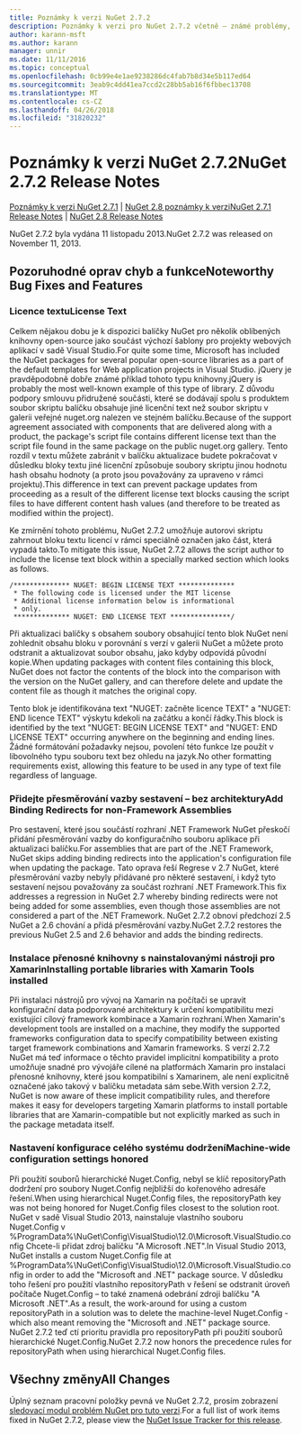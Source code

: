 ```yaml
---
title: Poznámky k verzi NuGet 2.7.2
description: Poznámky k verzi pro NuGet 2.7.2 včetně – známé problémy, opravy chyb, přidaných funkcí a chcete.
author: karann-msft
ms.author: karann
manager: unnir
ms.date: 11/11/2016
ms.topic: conceptual
ms.openlocfilehash: 0cb99e4e1ae9238286dc4fab7b8d34e5b117ed64
ms.sourcegitcommit: 3eab9c4dd41ea7ccd2c28bb5ab16f6fbbec13708
ms.translationtype: MT
ms.contentlocale: cs-CZ
ms.lasthandoff: 04/26/2018
ms.locfileid: "31820232"
---
```

# <a name="nuget-272-release-notes"></a><span data-ttu-id="731c8-103">Poznámky k verzi NuGet 2.7.2</span><span class="sxs-lookup"><span data-stu-id="731c8-103">NuGet 2.7.2 Release Notes</span></span>

<span data-ttu-id="731c8-104">[Poznámky k verzi NuGet 2.7.1](../release-notes/nuget-2.7.1.md) | [NuGet 2.8 poznámky k verzi](../release-notes/nuget-2.8.md)</span><span class="sxs-lookup"><span data-stu-id="731c8-104">[NuGet 2.7.1 Release Notes](../release-notes/nuget-2.7.1.md) | [NuGet 2.8 Release Notes](../release-notes/nuget-2.8.md)</span></span>

<span data-ttu-id="731c8-105">NuGet 2.7.2 byla vydána 11 listopadu 2013.</span><span class="sxs-lookup"><span data-stu-id="731c8-105">NuGet 2.7.2 was released on November 11, 2013.</span></span>

## <a name="noteworthy-bug-fixes-and-features"></a><span data-ttu-id="731c8-106">Pozoruhodné oprav chyb a funkce</span><span class="sxs-lookup"><span data-stu-id="731c8-106">Noteworthy Bug Fixes and Features</span></span>

### <a name="license-text"></a><span data-ttu-id="731c8-107">Licence textu</span><span class="sxs-lookup"><span data-stu-id="731c8-107">License Text</span></span>
<span data-ttu-id="731c8-108">Celkem nějakou dobu je k dispozici balíčky NuGet pro několik oblíbených knihovny open-source jako součást výchozí šablony pro projekty webových aplikací v sadě Visual Studio.</span><span class="sxs-lookup"><span data-stu-id="731c8-108">For quite some time, Microsoft has included the NuGet packages for several popular open-source libraries as a part of the default templates for Web application projects in Visual Studio.</span></span> <span data-ttu-id="731c8-109">jQuery je pravděpodobně dobře známé příklad tohoto typu knihovny.</span><span class="sxs-lookup"><span data-stu-id="731c8-109">jQuery is probably the most well-known example of this type of library.</span></span> <span data-ttu-id="731c8-110">Z důvodu podpory smlouvu přidružené součásti, které se dodávají spolu s produktem soubor skriptu balíčku obsahuje jiné licenční text než soubor skriptu v galerii veřejné nuget.org nalezen ve stejném balíčku.</span><span class="sxs-lookup"><span data-stu-id="731c8-110">Because of the support agreement associated with components that are delivered along with a product, the package's script file contains different license text than the script file found in the same package on the public nuget.org gallery.</span></span> <span data-ttu-id="731c8-111">Tento rozdíl v textu můžete zabránit v balíčku aktualizace budete pokračovat v důsledku bloky textu jiné licenční způsobuje soubory skriptu jinou hodnotu hash obsahu hodnoty (a proto jsou považovány za upraveno v rámci projektu).</span><span class="sxs-lookup"><span data-stu-id="731c8-111">This difference in text can prevent package updates from proceeding as a result of the different license text blocks causing the script files to have different content hash values (and therefore to be treated as modified within the project).</span></span>

<span data-ttu-id="731c8-112">Ke zmírnění tohoto problému, NuGet 2.7.2 umožňuje autorovi skriptu zahrnout bloku textu licencí v rámci speciálně označen jako část, která vypadá takto.</span><span class="sxs-lookup"><span data-stu-id="731c8-112">To mitigate this issue, NuGet 2.7.2 allows the script author to include the license text block within a specially marked section which looks as follows.</span></span>

    /************** NUGET: BEGIN LICENSE TEXT **************
     * The following code is licensed under the MIT license
     * Additional license information below is informational
     * only.
     ************** NUGET: END LICENSE TEXT ***************/

<span data-ttu-id="731c8-113">Při aktualizaci balíčky s obsahem soubory obsahující tento blok NuGet není zohlednit obsahu bloku v porovnání s verzí v galerii NuGet a můžete proto odstranit a aktualizovat soubor obsahu, jako kdyby odpovídá původní kopie.</span><span class="sxs-lookup"><span data-stu-id="731c8-113">When updating packages with content files containing this block, NuGet does not factor the contents of the block into the comparison with the version on the NuGet gallery, and can therefore delete and update the content file as though it matches the original copy.</span></span>

<span data-ttu-id="731c8-114">Tento blok je identifikována text "NUGET: začněte licence TEXT" a "NUGET: END licence TEXT" výskytu kdekoli na začátku a končí řádky.</span><span class="sxs-lookup"><span data-stu-id="731c8-114">This block is identified by the text "NUGET: BEGIN LICENSE TEXT" and "NUGET: END LICENSE TEXT" occurring anywhere on the beginning and ending lines.</span></span>  <span data-ttu-id="731c8-115">Žádné formátování požadavky nejsou, povolení této funkce lze použít v libovolného typu souboru text bez ohledu na jazyk.</span><span class="sxs-lookup"><span data-stu-id="731c8-115">No other formatting requirements exist, allowing this feature to be used in any type of text file regardless of language.</span></span>

### <a name="add-binding-redirects-for-non-framework-assemblies"></a><span data-ttu-id="731c8-116">Přidejte přesměrování vazby sestavení – bez architektury</span><span class="sxs-lookup"><span data-stu-id="731c8-116">Add Binding Redirects for non-Framework Assemblies</span></span>
<span data-ttu-id="731c8-117">Pro sestavení, které jsou součástí rozhraní .NET Framework NuGet přeskočí přidání přesměrování vazby do konfiguračního souboru aplikace při aktualizaci balíčku.</span><span class="sxs-lookup"><span data-stu-id="731c8-117">For assemblies that are part of the .NET Framework, NuGet skips adding binding redirects into the application's configuration file when updating the package.</span></span> <span data-ttu-id="731c8-118">Tato oprava řeší Regrese v 2.7 NuGet, které přesměrování vazby nebyly přidávané pro některé sestavení, i když tyto sestavení nejsou považovány za součást rozhraní .NET Framework.</span><span class="sxs-lookup"><span data-stu-id="731c8-118">This fix addresses a regression in NuGet 2.7 whereby binding redirects were not being added for some assemblies, even though those assemblies are not considered a part of the .NET Framework.</span></span> <span data-ttu-id="731c8-119">NuGet 2.7.2 obnoví předchozí 2.5 NuGet a 2.6 chování a přidá přesměrování vazby.</span><span class="sxs-lookup"><span data-stu-id="731c8-119">NuGet 2.7.2 restores the previous NuGet 2.5 and 2.6 behavior and adds the binding redirects.</span></span>

### <a name="installing-portable-libraries-with-xamarin-tools-installed"></a><span data-ttu-id="731c8-120">Instalace přenosné knihovny s nainstalovanými nástroji pro Xamarin</span><span class="sxs-lookup"><span data-stu-id="731c8-120">Installing portable libraries with Xamarin Tools installed</span></span>
<span data-ttu-id="731c8-121">Při instalaci nástrojů pro vývoj na Xamarin na počítači se upravit konfigurační data podporované architektury k určení kompatibilitu mezi existující cílový framework kombinace a Xamarin rozhraní.</span><span class="sxs-lookup"><span data-stu-id="731c8-121">When Xamarin's development tools are installed on a machine, they modify the supported frameworks configuration data to specify compatibility between existing target framework combinations and Xamarin frameworks.</span></span> <span data-ttu-id="731c8-122">S verzí 2.7.2 NuGet má teď informace o těchto pravidel implicitní kompatibility a proto umožňuje snadné pro vývojáře cílené na platformách Xamarin pro instalaci přenosné knihovny, které jsou kompatibilní s Xamarinem, ale není explicitně označené jako takový v balíčku metadata sám sebe.</span><span class="sxs-lookup"><span data-stu-id="731c8-122">With version 2.7.2, NuGet is now aware of these implicit compatibility rules, and therefore makes it easy for developers targeting Xamarin platforms to install portable libraries that are Xamarin-compatible but not explicitly marked as such in the package metadata itself.</span></span>

### <a name="machine-wide-configuration-settings-honored"></a><span data-ttu-id="731c8-123">Nastavení konfigurace celého systému dodržení</span><span class="sxs-lookup"><span data-stu-id="731c8-123">Machine-wide configuration settings honored</span></span>
<span data-ttu-id="731c8-124">Při použití souborů hierarchické Nuget.Config, nebyl se klíč repositoryPath dodržení pro soubory Nuget.Config nejbližší do kořenového adresáře řešení.</span><span class="sxs-lookup"><span data-stu-id="731c8-124">When using hierarchical Nuget.Config files, the repositoryPath key was not being honored for Nuget.Config files closest to the solution root.</span></span> <span data-ttu-id="731c8-125">NuGet v sadě Visual Studio 2013, nainstaluje vlastního souboru Nuget.Config v %ProgramData%\NuGet\Config\VisualStudio\12.0\Microsoft.VisualStudio.config Chcete-li přidat zdroj balíčku "A Microsoft .NET".</span><span class="sxs-lookup"><span data-stu-id="731c8-125">In Visual Studio 2013, NuGet installs a custom Nuget.Config file at %ProgramData%\NuGet\Config\VisualStudio\12.0\Microsoft.VisualStudio.config in order to add the "Microsoft and .NET" package source.</span></span> <span data-ttu-id="731c8-126">V důsledku toho řešení pro použití vlastního repositoryPath v řešení se odstranit úroveň počítače Nuget.Config – to také znamená odebrání zdroji balíčku "A Microsoft .NET".</span><span class="sxs-lookup"><span data-stu-id="731c8-126">As a result, the work-around for using a custom repositoryPath in a solution was to delete the machine-level Nuget.Config - which also meant removing the "Microsoft and .NET" package source.</span></span> <span data-ttu-id="731c8-127">NuGet 2.7.2 teď ctí prioritu pravidla pro repositoryPath při použití souborů hierarchické Nuget.Config.</span><span class="sxs-lookup"><span data-stu-id="731c8-127">NuGet 2.7.2 now honors the precedence rules for repositoryPath when using hierarchical Nuget.Config files.</span></span>

## <a name="all-changes"></a><span data-ttu-id="731c8-128">Všechny změny</span><span class="sxs-lookup"><span data-stu-id="731c8-128">All Changes</span></span>
<span data-ttu-id="731c8-129">Úplný seznam pracovní položky pevná ve NuGet 2.7.2, prosím zobrazení [sledovací modul problém NuGet pro tuto verzi](https://nuget.codeplex.com/workitem/list/advanced?keyword=&status=All&type=All&priority=All&release=NuGet%202.7.2&assignedTo=All&component=All&sortField=LastUpdatedDate&sortDirection=Descending&page=0&reasonClosed=Fixed).</span><span class="sxs-lookup"><span data-stu-id="731c8-129">For a full list of work items fixed in NuGet 2.7.2, please view the [NuGet Issue Tracker for this release](https://nuget.codeplex.com/workitem/list/advanced?keyword=&status=All&type=All&priority=All&release=NuGet%202.7.2&assignedTo=All&component=All&sortField=LastUpdatedDate&sortDirection=Descending&page=0&reasonClosed=Fixed).</span></span>
